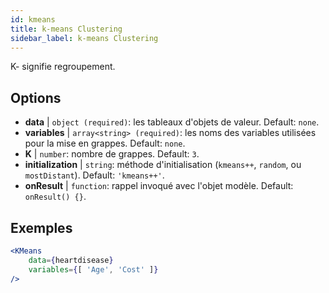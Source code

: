 ```yaml
---
id: kmeans
title: k-means Clustering
sidebar_label: k-means Clustering
---
```


K- signifie regroupement.

## Options

* __data__ | `object (required)`: les tableaux d'objets de valeur. Default: `none`.
* __variables__ | `array<string> (required)`: les noms des variables utilisées pour la mise en grappes. Default: `none`.
* __K__ | `number`: nombre de grappes. Default: `3`.
* __initialization__ | `string`: méthode d'initialisation (`kmeans++`, `random`, ou `mostDistant`). Default: `'kmeans++'`.
* __onResult__ | `function`: rappel invoqué avec l'objet modèle. Default: `onResult() {}`.


## Exemples

```jsx live
<KMeans 
    data={heartdisease} 
    variables={[ 'Age', 'Cost' ]}
/>
```

